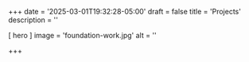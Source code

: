 +++
date = '2025-03-01T19:32:28-05:00'
draft = false
title = 'Projects'
description = ''

[ hero ]
  image = 'foundation-work.jpg'
  alt = ''
  
+++
